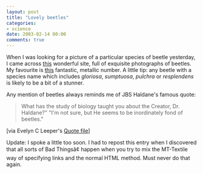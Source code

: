 ```yaml
---
layout: post
title: "Lovely beetles"
categories:
- science
date: 2003-02-14 00:00
comments: true
---
```


<p>When I was looking for a picture of a particular species of beetle yesterday, I came across <a href="http://living-jewels.com/photo.htm" title="Living Jewels">this</a> wonderful site, full of exquisite photographs of beetles. My favourite is <a href=":http://living-jewels.com/polybothris_sumptuosa_gema.htm" title="Polybothris sumptuosa gema">this</a> fantastic, metallic number. A little tip: any beetle with a species name which includes <em>gloriosa</em>, <em>sumptuosa</em>, <em>pulchra</em> or <em>resplendens</em> is likely to be a bit of a stunner.</p>

<p>Any mention of beetles always reminds me of JBS Haldane's famous quote:</p>

<blockquote>
What has the study of biology taught you about the Creator, Dr. Haldane?"  "I'm not sure, but He seems to be inordinately fond of beetles."
</blockquote>

<p>[via Evelyn C Leeper's <a href="http://www.geocities.com/Athens/4824/quotes.htm">Quote file</a>]</p>

<p>Update: I spoke a little too soon. I had to repost this entry when I discovered that all sorts of Bad Thingsâ¢ happen when you try to mix the MT-Textile way of specifying links and the normal HTML method. Must never do that again.</p>

